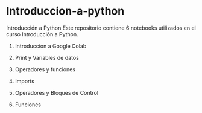 # Introduccion-a-python

Introducción a Python
Este repositorio contiene 6 notebooks utilizados en el curso Introducción a Python.

1. Introduccion a Google Colab

2. Print y Variables de datos

3. Operadores y funciones

4. Imports

5. Operadores y Bloques de Control

6. Funciones
